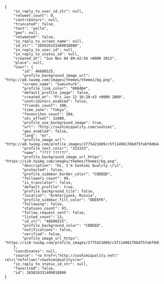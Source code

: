     {
        "in_reply_to_user_id_str": null,
        "retweet_count": 0,
        "contributors": null,
        "truncated": false,
        "text": "yello",
        "geo": null,
        "retweeted": false,
        "in_reply_to_screen_name": null,
        "id_str": "265026331409018880",
        "in_reply_to_user_id": null,
        "in_reply_to_status_id": null,
        "created_at": "Sun Nov 04 09:42:56 +0000 2012",
        "place": null,
        "user": {
            "id": 46686525,
            "profile_background_image_url": "http://a0.twimg.com/images/themes/theme1/bg.png",
            "screen_name": "sumioturk",
            "profile_link_color": "0084B4",
            "default_profile_image": false,
            "created_at": "Fri Jun 12 16:20:43 +0000 2009",
            "contributors_enabled": false,
            "friends_count": 100,
            "time_zone": "Tokyo",
            "favourites_count": 104,
            "utc_offset": 32400,
            "profile_use_background_image": true,
            "url": "http://sashimiquality.com/sashimi",
            "geo_enabled": false,
            "lang": "en",
            "profile_image_url": "http://a0.twimg.com/profile_images/2775421609/c5f11496176bd75fa6f8d64cf00f1a43_normal.jpeg",
            "profile_text_color": "333333",
            "name": "???? ??????",
            "profile_background_image_url_https": "https://si0.twimg.com/images/themes/theme1/bg.png",
            "description": "Hi, I'm Sashimi Quality.\r\n",
            "protected": false,
            "profile_sidebar_border_color": "C0DEED",
            "followers_count": 99,
            "is_translator": false,
            "default_profile": true,
            "profile_background_tile": false,
            "location": "Armteriyask, Russia",
            "profile_sidebar_fill_color": "DDEEF6",
            "following": false,
            "statuses_count": 93,
            "follow_request_sent": false,
            "listed_count": 13,
            "id_str": "46686525",
            "profile_background_color": "C0DEED",
            "notifications": false,
            "verified": false,
            "profile_image_url_https": "https://si0.twimg.com/profile_images/2775421609/c5f11496176bd75fa6f8d64cf00f1a43_normal.jpeg"
        },
        "coordinates": null,
        "source": "<a href=\"http://sashimiquality.net\" rel=\"nofollow\">SashimiQuality</a>",
        "in_reply_to_status_id_str": null,
        "favorited": false,
        "id": 265026331409018880
    }

